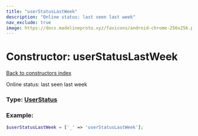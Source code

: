 ```yaml
---
title: "userStatusLastWeek"
description: "Online status: last seen last week"
nav_exclude: true
image: https://docs.madelineproto.xyz/favicons/android-chrome-256x256.png
---
```

# Constructor: userStatusLastWeek  
[Back to constructors index](/API_docs/constructors/index.html)



Online status: last seen last week




### Type: [UserStatus](/API_docs/types/UserStatus.html)


### Example:

```php
$userStatusLastWeek = ['_' => 'userStatusLastWeek'];
```  
